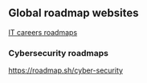 ## Global roadmap websites
[IT careers roadmaps](https://roadmap.sh)  
### Cybersecurity roadmaps
https://roadmap.sh/cyber-security